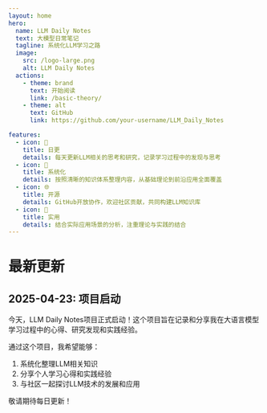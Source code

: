 ```yaml
---
layout: home
hero:
  name: LLM Daily Notes
  text: 大模型日常笔记
  tagline: 系统化LLM学习之路
  image:
    src: /logo-large.png
    alt: LLM Daily Notes
  actions:
    - theme: brand
      text: 开始阅读
      link: /basic-theory/
    - theme: alt
      text: GitHub
      link: https://github.com/your-username/LLM_Daily_Notes

features:
  - icon: 📝
    title: 日更
    details: 每天更新LLM相关的思考和研究，记录学习过程中的发现与思考
  - icon: 🧩
    title: 系统化
    details: 按照清晰的知识体系整理内容，从基础理论到前沿应用全面覆盖
  - icon: 🌐
    title: 开源
    details: GitHub开放协作，欢迎社区贡献，共同构建LLM知识库
  - icon: 🔧
    title: 实用
    details: 结合实际应用场景的分析，注重理论与实践的结合
---
```


# 最新更新

## 2025-04-23: 项目启动
今天，LLM Daily Notes项目正式启动！这个项目旨在记录和分享我在大语言模型学习过程中的心得、研究发现和实践经验。

通过这个项目，我希望能够：
1. 系统化整理LLM相关知识
2. 分享个人学习心得和实践经验
3. 与社区一起探讨LLM技术的发展和应用

敬请期待每日更新！
